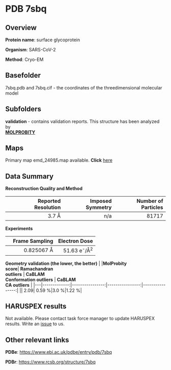 # PDB 7sbq

## Overview

**Protein name**: surface glycoprotein

**Organism**: SARS-CoV-2

**Method**: Cryo-EM



## Basefolder

7sbq.pdb and 7sbq.cif - the coordinates of the threedimensional molecular model

## Subfolders





**validation** - contains validation reports. This structure has been analyzed by <br>  [**MOLPROBITY**](https://github.com/thorn-lab/coronavirus_structural_task_force/tree/master/pdb/surface_glycoprotein/SARS-CoV-2/7sbq/validation/molprobity)    



## Maps

Primary map emd_24985.map available. **Click** [here](http://ftp.wwpdb.org/pub/emdb/structures/EMD-24985/map/) 

## Data Summary
**Reconstruction Quality and Method**

|   | Reported Resolution | Imposed Symmetry | Number of Particles |
|---|-------------:|----------------:|--------------:|
|   |3.7 Å|n/a|81717|

**Experiments**

|   | Frame Sampling | Electron Dose |
|---|-------------:|----------------:|
|   |0.825067 Å|51.63 e<sup>-</sup>/Å<sup>2</sup>|

**Geometry validation (the lower, the better)**
|   |**MolProbity<br>score**| **Ramachandran<br>outliers** | **CaBLAM<br>Conformation outliers** | **CaBLAM<br>CA outliers** |
|---|-------------:|----------------:|----------------:|----------------:|
||  2.09|  0.59 %|3.0 %|1.22 %|

## HARUSPEX results

Not available. Please contact task force manager to update HARUSPEX results. Write an [issue](https://github.com/thorn-lab/coronavirus_structural_task_force/issues) to us.

## Other relevant links 
**PDBe**:  https://www.ebi.ac.uk/pdbe/entry/pdb/7sbq
 
**PDBr**: https://www.rcsb.org/structure/7sbq 
